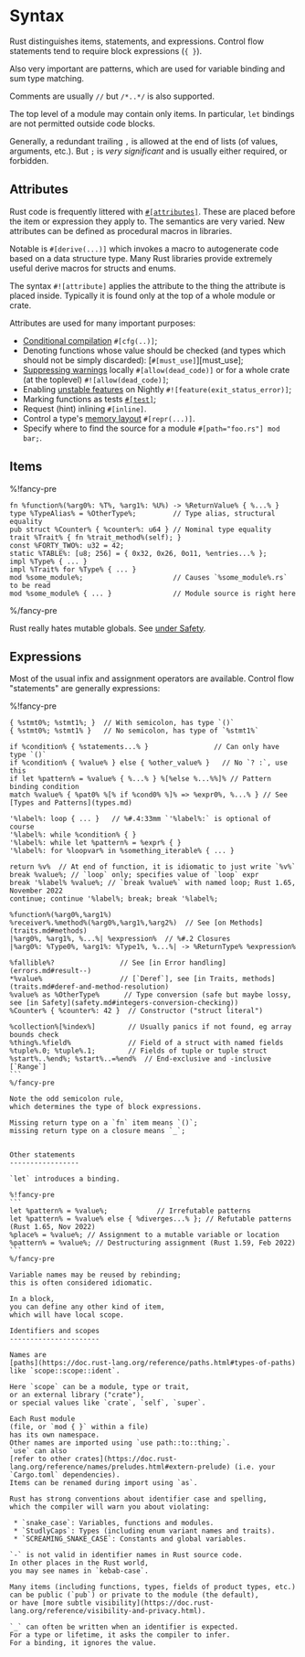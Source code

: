 Syntax
======

[comment]: # ( Copyright 2021 Ian Jackson and contributors  )
[comment]: # ( SPDX-License-Identifier: MIT                 )
[comment]: # ( There is NO WARRANTY.                        )

Rust distinguishes items, statements, and expressions.
Control flow statements tend to require block expressions (`{ }`).

Also very important are patterns,
which are used for variable binding
and sum type matching.

Comments are usually `//` but `/*..*/` is also supported.

The top level of a module may contain only items.
In particular, `let` bindings are not permitted outside code blocks.

Generally, a redundant trailing `,` is allowed at the end of lists
(of values, arguments, etc.).
But `;` is *very significant* and is usually either required, or forbidden.

Attributes
----------

Rust code is frequently littered with [`#[attributes]`](https://doc.rust-lang.org/reference/attributes.html).
These are placed before the item or expression they apply to.
The semantics are very varied.
New attributes can be defined as procedural macros in libraries.

Notable is `#[derive(...)]` which invokes a macro
to autogenerate code based on a data structure type.
Many Rust libraries provide extremely useful derive macros
for structs and enums.

The syntax `#![attribute]` applies the attribute to
the thing the attribute is placed inside.
Typically it is found only at the top of a whole module or crate.

Attributes are used for many important purposes:

  * [Conditional compilation](https://doc.rust-lang.org/reference/conditional-compilation.html) `#[cfg(..)]`;
  * Denoting functions whose value should be checked
    (and types which should not be simply discarded):
    [`#[must_use]`][must_use];
  * [Suppressing warnings](https://doc.rust-lang.org/reference/attributes/diagnostics.html#lint-check-attributes) locally `#[allow(dead_code)]` or
    for a whole crate (at the toplevel) `#![allow(dead_code)]`;
  * Enabling [unstable features](https://doc.rust-lang.org/unstable-book/index.html) on Nightly
    `#![feature(exit_status_error)]`;
  * Marking functions as tests [`#[test]`](https://doc.rust-lang.org/reference/attributes/testing.html#the-test-attribute);
  * Request (hint) inlining `#[inline]`.
  * Control a type's [memory layout](https://doc.rust-lang.org/reference/type-layout.html) `#[repr(...)]`.
  * Specify where to find the source for a module
    `#[path="foo.rs"] mod bar;`.

Items
-----

[comment]: # ( This section uses a local Markdown extension:    )
[comment]: # ( the %!fancy-pre construct.  See fancy-pre.md.    )

%!fancy-pre
```
fn %function%(%arg0%: %T%, %arg1%: %U%) -> %ReturnValue% { %...% }
type %TypeAlias% = %OtherType%;         // Type alias, structural equality
pub struct %Counter% { %counter%: u64 } // Nominal type equality
trait %Trait% { fn %trait_method%(self); }
const %FORTY_TWO%: u32 = 42;
static %TABLE%: [u8; 256] = { 0x32, 0x26, 0o11, %entries...% };
impl %Type% { ... }
impl %Trait% for %Type% { ... }
mod %some_module%;                      // Causes `%some_module%.rs` to be read
mod %some_module% { ... }               // Module source is right here
```
%/fancy-pre

Rust really hates mutable globals.
See [under Safety](safety.md#global-variables).

Expressions
-----------

Most of the usual infix and assignment operators are available.
Control flow "statements" are generally expressions:

%!fancy-pre
````
{ %stmt0%; %stmt1%; }  // With semicolon, has type `()`
{ %stmt0%; %stmt1% }   // No semicolon, has type of `%stmt1%`

if %condition% { %statements...% }                // Can only have type `()`
if %condition% { %value% } else { %other_value% }   // No `? :`, use this
if let %pattern% = %value% { %...% } %[%else %...%%]% // Pattern binding condition
match %value% { %pat0% %[% if %cond0% %]% => %expr0%, %...% } // See [Types and Patterns](types.md)

'%label%: loop { ... }   // %#.4:33mm `'%label%:` is optional of course
'%label%: while %condition% { }
'%label%: while let %pattern% = %expr% { }
'%label%: for %loopvar% in %something_iterable% { ... }

return %v%  // At end of function, it is idiomatic to just write `%v%`
break %value%; // `loop` only; specifies value of `loop` expr
break '%label% %value%; // `break %value%` with named loop; Rust 1.65, November 2022
continue; continue '%label%; break; break '%label%;

%function%(%arg0%,%arg1%)
%receiver%.%method%(%arg0%,%arg1%,%arg2%)  // See [on Methods](traits.md#methods)
|%arg0%, %arg1%, %...%| %expression%  // %#.2 Closures
|%arg0%: %Type0%, %arg1%: %Type1%, %...%| -> %ReturnType% %expression%

%fallible%?                // See [in Error handling](errors.md#result--)
*%value%                   // [`Deref`], see [in Traits, methods](traits.md#deref-and-method-resolution)
%value% as %OtherType%      // Type conversion (safe but maybe lossy, see [in Safety](safety.md#integers-conversion-checking))
%Counter% { %counter%: 42 }  // Constructor ("struct literal")

%collection%[%index%]        // Usually panics if not found, eg array bounds check
%thing%.%field%              // Field of a struct with named fields
%tuple%.0; %tuple%.1;        // Fields of tuple or tuple struct
%start%..%end%; %start%..=%end%  // End-exclusive and -inclusive [`Range`]
```
%/fancy-pre

Note the odd semicolon rule,
which determines the type of block expressions.

Missing return type on a `fn` item means `()`;
missing return type on a closure means `_`;


Other statements
-----------------

`let` introduces a binding.

%!fancy-pre
```
let %pattern% = %value%;			// Irrefutable patterns
let %pattern% = %value% else { %diverges...% }; // Refutable patterns (Rust 1.65, Nov 2022)
%place% = %value%; // Assignment to a mutable variable or location
%pattern% = %value%; // Destructuring assignment (Rust 1.59, Feb 2022)
```
%/fancy-pre

Variable names may be reused by rebinding;
this is often considered idiomatic.

In a block,
you can define any other kind of item,
which will have local scope.

Identifiers and scopes
----------------------

Names are
[paths](https://doc.rust-lang.org/reference/paths.html#types-of-paths)
like `scope::scope::ident`.

Here `scope` can be a module, type or trait,
or an external library ("crate"),
or special values like `crate`, `self`, `super`.

Each Rust module
(file, or `mod { }` within a file)
has its own namespace.
Other names are imported using `use path::to::thing;`.
`use` can also
[refer to other crates](https://doc.rust-lang.org/reference/names/preludes.html#extern-prelude) (i.e. your `Cargo.toml` dependencies).
Items can be renamed during import using `as`.

Rust has strong conventions about identifier case and spelling,
which the compiler will warn you about violating:

 * `snake_case`: Variables, functions and modules.
 * `StudlyCaps`: Types (including enum variant names and traits).
 * `SCREAMING_SNAKE_CASE`: Constants and global variables.

`-` is not valid in identifier names in Rust source code.
In other places in the Rust world,
you may see names in `kebab-case`.

Many items (including functions, types, fields of product types, etc.)
can be public (`pub`) or private to the module (the default),
or have [more subtle visibility](https://doc.rust-lang.org/reference/visibility-and-privacy.html).

`_` can often be written when an identifier is expected.
For a type or lifetime, it asks the compiler to infer.
For a binding, it ignores the value.
